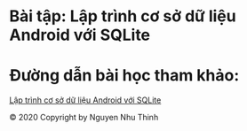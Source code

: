 # Bài tập: Lập trình cơ sở dữ liệu Android với SQLite
# Đường dẫn bài học tham khảo:
<a href="https://ngocminhtran.com/2018/11/14/lap-trinh-co-so-du-lieu-trong-android-phan-1/">Lập trình cơ sở dữ liệu Android với SQLite</a>


© 2020 Copyright by Nguyen Nhu Thinh
